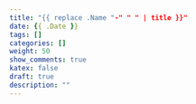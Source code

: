 ```yaml
---
title: "{{ replace .Name "-" " " | title }}"
date: {{ .Date }}
tags: []
categories: []
weight: 50
show_comments: true
katex: false
draft: true
description: ""
---
```


<!--more-->
